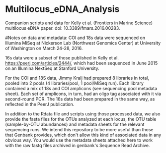 # Multilocus_eDNA_Analysis
Companion scripts and data for Kelly et al. (Frontiers in Marine Science) multilocus eDNA paper. doi: 10.3389/fmars.2016.00283.

#Notes on data and metadata:
COI and 18s data were sequenced on Illumina MiSeq at Nickerson Lab (Northwest Genomics Center) at University of Washington on March 24-28, 2016.

16s data were a subset of those published in Kelly et al. https://peerj.com/articles/2444/, which had been sequenced in June 2015 on an Illumina NextSeq at Stanford University.

For the COI and 18S data, Jimmy Kralj had prepared 8 libraries in total, pooled into 2 pools (4 libraries/pool, 1 pool/MiSeq run).  Each library contained a mix of 18s and COI amplicons (see sequencing pool metadata sheet).  Each set of amplicons, in turn, had an oligo tag associated with it via second-round PCR. The 16s data had been prepared in the same way, as reflected in the PeerJ publication.

In addition to the Rdata file and scripts using those processed data, we also provide the fasta files for the OTUs analyzed at each locus, the OTU table (sample-by-OTU abundances) and metadata sheets for the relevant sequencing runs. We intend this repository to be more useful than those that Genbank provides, which don't allow this kind of associated data in any obvious way. You would use the metadata sheets attached here to work with the raw fastq files archived in genbank's Sequence Read Archive. 

 
